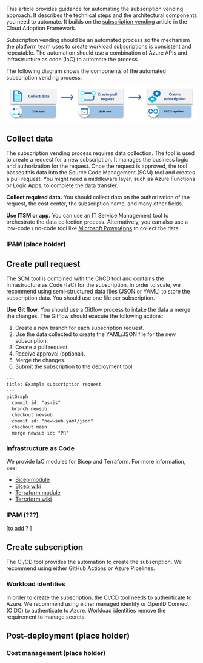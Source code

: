 This article provides guidance for automating the subscription vending approach. It describes the technical steps and the architectural components you need to automate. It builds on the [subscription vending](https://learn.microsoft.com/azure/cloud-adoption-framework/ready/landing-zone/design-area/subscription-vending) article in the Cloud Adoption Framework.

Subscription vending should be an automated process so the mechanism the platform team uses to create workload subscriptions is consistent and repeatable. The automation should use a combination of Azure APIs and infrastructure as code (IaC) to automate the process.

The following diagram shows the components of the automated subscription vending process.

[![Diagram showing the components of the subscription vending approach.](images/sub-vending.png)](images/sub-vending.png)

## Collect data

The subscription vending process requires data collection. The tool is used to create a request for a new subscription. It manages the business logic and authorization for the request. Once the request is approved, the tool passes this data into the Source Code Management (SCM) tool and creates a pull request. You might need a middleware layer, such as Azure Functions or Logic Apps, to complete the data transfer.

**Collect required data.** You should collect data on the authorization of the request, the cost center, the subscription name, and many other fields.

**Use ITSM or app.** You can use an IT Service Management tool to orchestrate the data collection process. Alternatively, you can also use a low-code / no-code tool like [Microsoft PowerApps](https://powerapps.microsoft.com/) to collect the data.

### IPAM (place holder)

## Create pull request

The SCM tool is combined with the CI/CD tool and contains the Infrastructure as Code (IaC) for the subscription. In order to scale, we recommend using semi-structured data files (JSON or YAML) to store the subscription data. You should use one file per subscription.

**Use Git flow.** You should use a Gitflow process to intake the data a merge the changes. The Gitflow should execute the following actions:

1. Create a new branch for each subscription request.
1. Use the data collected to create the YAML/JSON file for the new subscription.
1. Create a pull request.
1. Receive approval (optional).
1. Merge the changes.
1. Submit the subscription to the deployment tool.

```mermaid
---
title: Example subscription request
---
gitGraph
  commit id: "as-is"
  branch newsub
  checkout newsub
  commit id: "new-sub.yaml/json"
  checkout main
  merge newsub id: "PR"
```

### Infrastructure as Code

We provide IaC modules for Bicep and Terraform. For more information, see:

- [Bicep module](https://aka.ms/lz-vending/bicep)
- [Bicep wiki](https://github.com/Azure/bicep-lz-vending/wiki)
- [Terraform module](https://aka.ms/lz-vending/tf)
- [Terraform wiki](https://github.com/Azure/terraform-azurerm-lz-vending/wiki)

### IPAM (???)

[to add ? ]

## Create subscription

The CI/CD tool provides the automation to create the subscription. We recommend using either GitHub Actions or Azure Pipelines.

### Workload identities

In order to create the subscription, the CI/CD tool needs to authenticate to Azure.
We recommend using either managed identity or OpenID Connect (OIDC) to authenticate to Azure. Workload identities remove the requirement to manage secrets.

## Post-deployment (place holder)

### Cost management (place holder)

